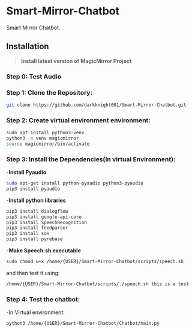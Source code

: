 # Smart-Mirror-Chatbot
Smart Mirror Chatbot.

## Installation

> **Install latest version of MagicMirror Project**

### Step 0: Test Audio

### Step 1: Clone the Repository:

```bash
git clone https://github.com/darkknight001/Smart-Mirror-Chatbot.git
```
### Step 2: Create virtual environment environment:

```bash
sudo apt install python3-venv
python3 -m venv magicmirror
source magicmirror/bin/activate
```
### Step 3: Install the Dependencies(In virtual Environment):

-**Install Pyaudio**

```bash
sudo apt-get install python-pyaudio python3-pyaudio
pip3 install pyaudio
```
-**Install python libraries**

```bash
pip3 install dialogflow
pip3 install google-api-core
pip3 install SpeechRecognition
pip3 install feedparser
pip3 install sox
pip3 install pyrebase
```
-**Make Speech.sh executable**

```bash
sudo chmod u+x /home/{USER}/Smart-Mirror-Chatbot/scripts/speech.sh
```
and then test it using:

```bash
/home/{USER}/Smart-Mirror-Chatbot/scripts/./speech.sh this is a test
```
### Step 4: Test the chatbot:

-In Virtual environment:

```bash
python3 /home/{USER}/Smart-Mirror-Chatbot/Chatbot/main.py
```

